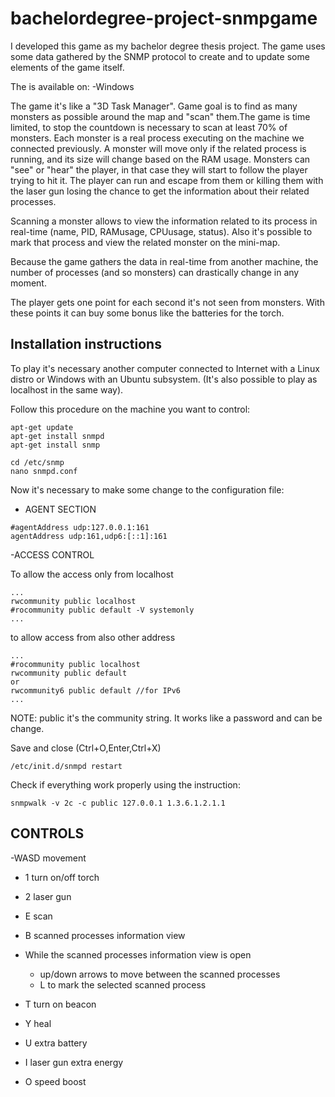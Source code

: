 # bachelordegree-project-snmpgame

I developed this game as my bachelor degree thesis project. The game uses some data gathered by the SNMP protocol to create and to update some elements of the game itself. 

The is available on:
-Windows

The game it's like a "3D Task Manager". Game goal is to find as many monsters as possible around the map and "scan" them.The game is time limited, to stop the countdown is necessary to scan at least 70% of monsters. Each monster is a real process executing on the machine we connected previously. A monster will move only if the related process is running, and its size will change based on the RAM usage. Monsters can "see" or "hear" the player, in that case they will start to follow the player trying to hit it. The player can run and escape from them or killing them with the laser gun losing the chance to get the information about their related processes.

Scanning a monster allows to view the information related to its process in real-time (name, PID, RAMusage, CPUusage, status). Also it's possible to mark that process and view the related monster on the mini-map.

Because the game gathers the data in real-time from another machine, the number of processes (and so monsters) can drastically change in any moment.

The player gets one point for each second it's not seen from monsters. With these points it can buy some bonus like the batteries for the torch.

## Installation instructions

To play it's necessary another computer connected to Internet with a Linux distro or Windows with an Ubuntu subsystem. (It's also possible to play as localhost in the same way).

Follow this procedure on the machine you want to control:

```
apt-get update
apt-get install snmpd
apt-get install snmp

cd /etc/snmp
nano snmpd.conf
```

Now it's necessary to make some change to the configuration file:

- AGENT SECTION
```
#agentAddress udp:127.0.0.1:161
agentAddress udp:161,udp6:[::1]:161
```

-ACCESS CONTROL

To allow the access only from localhost
```
...
rwcommunity public localhost
#rocommunity public default -V systemonly
...
```
to allow access from also other address

```
...
#rocommunity public localhost
rwcommunity public default 
or
rwcommunity6 public default //for IPv6
...
```

NOTE: public it's the community string. It works like a password and can be change.

Save and close (Ctrl+O,Enter,Ctrl+X)

```
/etc/init.d/snmpd restart
```

Check if everything work properly using the instruction:
```
snmpwalk -v 2c -c public 127.0.0.1 1.3.6.1.2.1.1
```

## CONTROLS

-WASD movement
- 1 turn on/off torch
- 2 laser gun
- E scan
- B scanned processes information view

- While the scanned processes information view is open
  - up/down arrows to move between the scanned processes
  - L to mark the selected scanned process

- T turn on beacon
- Y heal
- U extra battery
- I laser gun extra energy
- O speed boost






